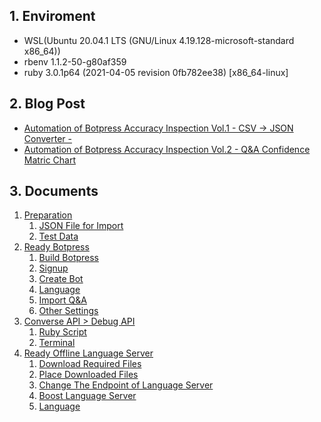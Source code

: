 ## 1. Enviroment

* WSL(Ubuntu 20.04.1 LTS (GNU/Linux 4.19.128-microsoft-standard x86_64))
* rbenv 1.1.2-50-g80af359
* ruby 3.0.1p64 (2021-04-05 revision 0fb782ee38) [x86_64-linux]

## 2. Blog Post

* [Automation of Botpress Accuracy Inspection Vol.1 - CSV → JSON Converter -](https://oasist-blog-en.hatenablog.jp/entry/botpress_accuracy_inspection_vol1)
* [Automation of Botpress Accuracy Inspection Vol.2 - Q&A Confidence Matric Chart](https://oasist-blog-en.hatenablog.jp/entry/botpress_accuracy_inspection_vol2)

## 3. Documents

1. [Preparation](https://github.com/oasis-forever/botpress_inspection_tool_kit_rb/blob/master/docs/01_preparation.md)
    1. [JSON File for Import](https://github.com/oasis-forever/botpress_inspection_tool_kit_rb/blob/master/docs/01_preparation.md#1-1-json-file-for-import)
    2. [Test Data](https://github.com/oasis-forever/botpress_inspection_tool_kit_rb/blob/master/docs/01_preparation.md#1-2-test-data)
2. [Ready Botpress](https://github.com/oasis-forever/botpress_inspection_tool_kit_rb/blob/master/docs/02_ready_botpress.md)
    1. [Build Botpress](https://github.com/oasis-forever/botpress_inspection_tool_kit_rb/blob/master/docs/02_ready_botpress.md#2-1-build-botpress)
    2. [Signup](https://github.com/oasis-forever/botpress_inspection_tool_kit_rb/blob/master/docs/02_ready_botpress.md#2-2-signup)
    3. [Create Bot](https://github.com/oasis-forever/botpress_inspection_tool_kit_rb/blob/master/docs/02_ready_botpress.md#2-3-create-bot)
    4. [Language](https://github.com/oasis-forever/botpress_inspection_tool_kit_rb/blob/master/docs/02_ready_botpress.md#2-4-language)
    5. [Import Q&A](https://github.com/oasis-forever/botpress_inspection_tool_kit_rb/blob/master/docs/02_ready_botpress.md#2-5-import-qa)
    6. [Other Settings](https://github.com/oasis-forever/botpress_inspection_tool_kit_rb/blob/master/docs/02_ready_botpress.md#2-6-other-settings)
3. [Converse API > Debug API](https://github.com/oasis-forever/botpress_inspection_tool_kit_rb/blob/master/docs/03_converse_api.md)
    1. [Ruby Script](https://github.com/oasis-forever/botpress_inspection_tool_kit_rb/blob/master/docs/03_converse_api.md#3-1-python-script)
    2. [Terminal](https://github.com/oasis-forever/botpress_inspection_tool_kit_rb/blob/master/docs/03_converse_api.md#3-2-terminal)
4. [Ready Offline Language Server](https://github.com/oasis-forever/botpress_inspection_tool_kit_rb/blob/master/docs/04_ready_offline_lang_server.md)
    1. [Download Required Files](https://github.com/oasis-forever/botpress_inspection_tool_kit_rb/blob/master/docs/04_ready_offline_lang_server.md#4-1-download-required-files)
    2. [Place Downloaded Files](https://github.com/oasis-forever/botpress_inspection_tool_kit_rb/blob/master/docs/04_ready_offline_lang_server.md#4-2-place-downloaded-files)
    3. [Change The Endpoint of Language Server](https://github.com/oasis-forever/botpress_inspection_tool_kit_rb/blob/master/docs/04_ready_offline_lang_server.md#4-3-change-the-endpoint-of-language-server)
    4. [Boost Language Server](https://github.com/oasis-forever/botpress_inspection_tool_kit_rb/blob/master/docs/04_ready_offline_lang_server.md#4-4-boost-language-server)
    5. [Language](https://github.com/oasis-forever/botpress_inspection_tool_kit_rb/blob/master/docs/04_ready_offline_lang_server.md#4-5-language)
